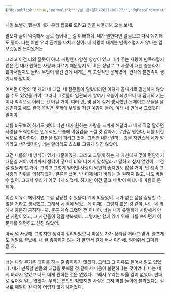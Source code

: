 ```yaml
---
{"dg-publish":true,"permalink":"/쓴 글/일기/2021-06-27/","dgPassFrontmatter":true}
---
```


내일 보낼까 했는데 네가 우리 집으로 오려고 짐을 싸둘까봐 오늘 보내.



말보다 글이 익숙해서 글로 풀어내는 걸 이해해줘. 네가 원한다면 얼굴보고 다시 얘기해도 좋아. 나는 이만 우리 관계를 마치고 싶어. 네 사랑이 내게는 만족스럽지가 않다는 걸 오랫동안 느껴왔거든.



그리고 이건 너의 잘못이 아냐. 사랑엔 다양한 양상이 있고 네가 주는 사랑이 만족스럽지 않은 건 내가 원하는 사랑과 다르기 때문일지도, 혹은 정말로 그 사랑이 내겐 충분하지 않아서일지도 몰라. 무엇이 맞건 간에 내게는 꽤 고질적인 문제였어. 관계에 불만족이 생기니까 말이야.

  

어쩌면 이전의 몇 개의 네 대답, 네 질문들이 달랐더라면 이렇게 끝내기로 결심하지 않았을 수도 있었을 거야. 그러나 그것들이 일관되게 쌓여서 오늘이 되었으니 내 잠시의 기분이나 착각으로 이러는 건 아닐 거야. 여러 번, 몇 달에 걸쳐 생각했던 문제이고 오늘을 잘 넘긴다고 해도 결국 똑같은 문제에 부딪힐 거란 예감이 들어. 여태 내 안에서 그랬듯이 말이야.

  

너를 바꿔보려 하기도 했어. 다만 내가 원하는 사랑을 느끼게 해달라고 네게 직접 말하면 사랑을 노력한다는 인위적인 모습에 이질감을 느낄 것 같아서, 무언갈 원한다, 너를 이런 식으로 좋아한다는 표현을 많이 하려고 했어. 그러면 내가 원하는 것을 자연스레 네가 알 거라고 생각했지만, 너는 알더라도 스스로 그렇게 되진 않았어.

  

그건 나름의 네 방식이 있기 때문이겠지. 그리고 그렇게 하는 게 자신에게 맞아 편안하기 때문일 거야. 여기까지 생각이 닿으니 더욱 나에게 맞춰달라고 말하고 싶지 않았어. 그건 널 힘들게 할 거야. 그리고 그렇게 얻어낸 사랑이 막연히 좋지만도 않을 거야. 난 계속 그 사랑의 진위를 의심하겠지. 결론은 났어. 난 이제 네가 바뀌는 걸 원하지 않고, 나도 바뀔 수 없어. 그래서 우리가 어긋나게 되었네. 하지만 이건 결코 네 탓이 아냐. 내 마음의 문제야.

  

이런 이유로 헤어지면 그걸 감당할 수 있을까 계속 되물었어. 네가 없는 삶을 감당할 수 없을 거라고 생각했고, 그래서 네 곁에 남았는데 이제는 그렇지 않은 것 같아. 나는 네 옆에서 충분히 공허하니까. 물론 계속 그랬던 건 아니야. 너는 내가 유일하게 사랑해서 만난 사람이었고, 그 시간들이 정말 행복했어. 그렇지만 함께 있기 위해 나를 속이면서 이 문제를 외면하고 싶진 않았어.

  

아직 널 사랑해. 그렇지만 생각이 정리되었으니 마음도 차차 정리될 거라고 믿어. 슬프게도 정말로 끝났네. 내 글 좋아하지 않는 거 알면서 길게 써서 미안해. 읽어줘서 고마워. 잘 자.

<hr>

너는 나와 무거운 대화를 하는 걸 좋아하지 않았다. 그리고 그 이유도 들어서 알고 있었다. 내가 만족할 만큼의 대답을 못해줄 것 같아서 마음이 불편하다는 것이었다. 나는 네게 바라지 않았고 너도 내게 원하는 것은 없었다. 그래서 우리는 싸울 일이 없었다. 반대로 깊어질 일도 없었다. 우리는 연인인 척했지만 사실은 그저 역할 놀이에 불과했다는 걸 서로 깨달아 갈 때쯤 어렵지 않게 헤어졌다.